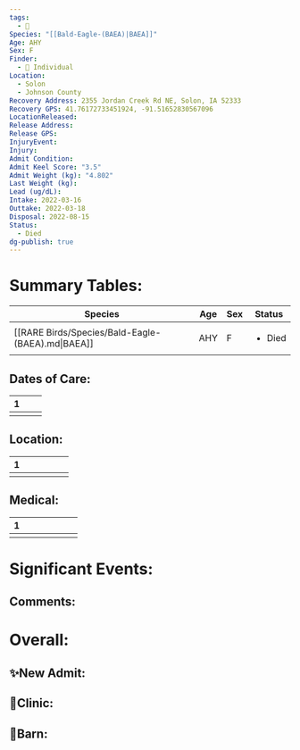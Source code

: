 ```yaml
---
tags:
  - 🦅
Species: "[[Bald-Eagle-(BAEA)|BAEA]]"
Age: AHY
Sex: F
Finder:
  - 🧑 Individual
Location:
  - Solon
  - Johnson County
Recovery Address: 2355 Jordan Creek Rd NE, Solon, IA 52333
Recovery GPS: 41.76172733451924, -91.51652830567096
LocationReleased: 
Release Address: 
Release GPS: 
InjuryEvent: 
Injury: 
Admit Condition: 
Admit Keel Score: "3.5"
Admit Weight (kg): "4.802"
Last Weight (kg): 
Lead (ug/dL): 
Intake: 2022-03-16
Outtake: 2022-03-18
Disposal: 2022-08-15
Status:
  - Died
dg-publish: true
---
```


# Summary Tables:

| Species                                           | Age | Sex | Status                 |
| ------------------------------------------------- | --- | --- | ---------------------- |
| [[RARE Birds/Species/Bald-Eagle-(BAEA).md\|BAEA]] | AHY | F   | <ul><li>Died</li></ul> |


## Dates of Care:

<div><table class="dataview table-view-table"><thead class="table-view-thead"><tr class="table-view-tr-header"><th class="table-view-th"><span></span><span class="dataview small-text">1</span></th><th class="table-view-th"><span></span></th><th class="table-view-th"><span></span></th></tr></thead><tbody class="table-view-tbody"><tr><td><span></span></td><td><span></span></td><td><span></span></td></tr></tbody></table></div>

## Location:
<div><table class="dataview table-view-table"><thead class="table-view-thead"><tr class="table-view-tr-header"><th class="table-view-th"><span></span><span class="dataview small-text">1</span></th><th class="table-view-th"><span></span></th><th class="table-view-th"><span></span></th><th class="table-view-th"><span></span></th><th class="table-view-th"><span></span></th><th class="table-view-th"><span></span></th></tr></thead><tbody class="table-view-tbody"><tr><td><span></span></td><td><span></span></td><td><span></span></td><td><span></span></td><td><span></span></td><td><span></span></td></tr></tbody></table></div>

## Medical:

<div><table class="dataview table-view-table"><thead class="table-view-thead"><tr class="table-view-tr-header"><th class="table-view-th"><span></span><span class="dataview small-text">1</span></th><th class="table-view-th"><span></span></th><th class="table-view-th"><span></span></th><th class="table-view-th"><span></span></th><th class="table-view-th"><span></span></th><th class="table-view-th"><span></span></th><th class="table-view-th"><span></span></th></tr></thead><tbody class="table-view-tbody"><tr><td><span></span></td><td><span></span></td><td><span></span></td><td><span></span></td><td><span></span></td><td><span></span></td><td><span></span></td></tr></tbody></table></div>

# Significant Events:


## Comments:


# Overall:

## ✨New Admit:



## 🏥Clinic:



## 🏡Barn:


